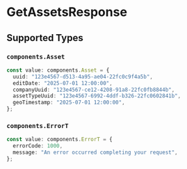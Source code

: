 # GetAssetsResponse


## Supported Types

### `components.Asset`

```typescript
const value: components.Asset = {
  uuid: "123e4567-d513-4a95-ae04-22fc0c9f4a5b",
  editDate: "2025-07-01 12:00:00",
  companyUuid: "123e4567-ce12-4208-91a8-22fc0fb8844b",
  assetTypeUuid: "123e4567-6992-4ddf-b326-22fc0602841b",
  geoTimestamp: "2025-07-01 12:00:00",
};
```

### `components.ErrorT`

```typescript
const value: components.ErrorT = {
  errorCode: 1000,
  message: "An error occurred completing your request",
};
```

